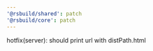 ```yaml
---
'@rsbuild/shared': patch
'@rsbuild/core': patch
---
```


hotfix(server): should print url with distPath.html
